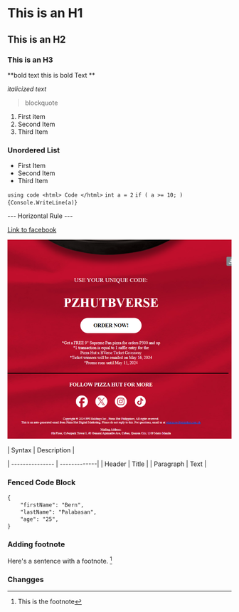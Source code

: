 # This is an H1 
## This is an H2
### This is an H3

**bold text  this is bold Text **

*italicized text* 

> blockquote

1. First item
2. Second Item 
3. Third Item

### Unordered List
- First Item
- Second Item
- Third Item

`using code <html> Code </html>`
`int a = 2`
`if ( a >= 10; )`
`{Console.WriteLine(a)}`

--- Horizontal Rule ---

[Link to facebook](https://www.facebook.com)

![alt text](/pizzaPromo.png)


| Syntax | Description |

| --------------- | -------------|
| Header | Title |
| Paragraph | Text | 

### Fenced Code Block
```
{
    "firstName": "Bern",
    "lastName": "Palabasan",
    "age": "25",
}
```

### Adding footnote

Here's a sentence with a footnote. 
[^1]
[^1]: This is the footnote 
[^1]: This is second add footnote


### Changges
